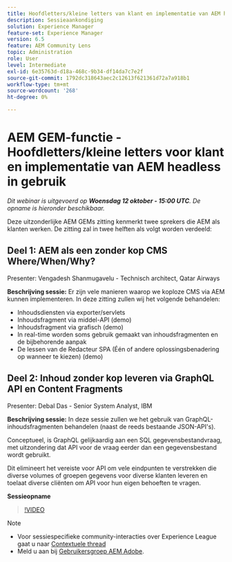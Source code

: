 ```yaml
---
title: Hoofdletters/kleine letters van klant en implementatie van AEM headless in gebruik
description: Sessieaankondiging
solution: Experience Manager
feature-set: Experience Manager
version: 6.5
feature: AEM Community Lens
topic: Administration
role: User
level: Intermediate
exl-id: 6e35763d-d18a-468c-9b34-df14da7c7e2f
source-git-commit: 1792dc318643aec2c12613f621361d72a7a918b1
workflow-type: tm+mt
source-wordcount: '268'
ht-degree: 0%

---
```


# AEM GEM-functie - Hoofdletters/kleine letters voor klant en implementatie van AEM headless in gebruik

*Dit webinar is uitgevoerd op **Woensdag 12 oktober - 15:00 UTC**. De opname is hieronder beschikbaar.*

Deze uitzonderlijke AEM GEMs zitting kenmerkt twee sprekers die AEM als klanten werken. De zitting zal in twee helften als volgt worden verdeeld:

## Deel 1: AEM als een zonder kop CMS Where/When/Why?

Presenter: Vengadesh Shanmugavelu - Technisch architect, Qatar Airways

**Beschrijving sessie:**
Er zijn vele manieren waarop we koploze CMS via AEM kunnen implementeren.
In deze zitting zullen wij het volgende behandelen:

* Inhoudsdiensten via exporter/servlets
* Inhoudsfragment via middel-API (demo)
* Inhoudsfragment via grafisch (demo)
* In real-time worden soms gebruik gemaakt van inhoudsfragmenten en de bijbehorende aanpak
* De lessen van de Redacteur SPA (Één of andere oplossingsbenadering op wanneer te kiezen) (demo)

## Deel 2: Inhoud zonder kop leveren via GraphQL API en Content Fragments

Presenter: Debal Das - Senior System Analyst, IBM

**Beschrijving sessie:**
In deze sessie zullen we het gebruik van GraphQL-inhoudsfragmenten behandelen (naast de reeds bestaande JSON-API&#39;s).

Conceptueel, is GraphQL gelijkaardig aan een SQL gegevensbestandvraag, met uitzondering dat API voor de vraag eerder dan een gegevensbestand wordt gebruikt.

Dit elimineert het vereiste voor API om vele eindpunten te verstrekken die diverse volumes of groepen gegevens voor diverse klanten leveren en toelaat diverse cliënten om API voor hun eigen behoeften te vragen.

**Sessieopname**

>[!VIDEO](https://video.tv.adobe.com/v/3410160)

>[!NOTE]
>
>* Voor sessiespecifieke community-interacties over Experience League gaat u naar [Contextuele thread](https://adobe.ly/3r6P4nr)
>* Meld u aan bij [Gebruikersgroep AEM Adobe](https://aem-augs.adobe.com/).
